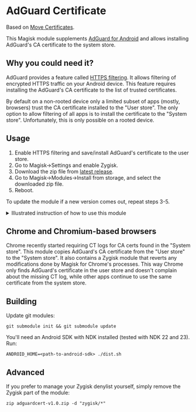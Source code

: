 # AdGuard Certificate

Based on [Move Certificates](https://github.com/Magisk-Modules-Repo/movecert).

This Magisk module supplements [AdGuard for Android][agandroid] and allows installing
AdGuard's CA certificate to the system store.

## Why you could need it?

AdGuard provides a feature called [HTTPS filtering][httpsfiltering]. It allows
filtering of encrypted HTTPS traffic on your Android device. This feature requires
installing the AdGuard's CA certificate to the list of trusted certificates.

By default on a non-rooted device only a limited subset of apps (mostly, browsers)
trust the CA certificate installed to the "User store". The only option to allow
filtering of all apps is to install the certificate to the "System store".
Unfortunately, this is only possible on a rooted device.

[agandroid]: https://adguard.com/adguard-android/overview.html
[httpsfiltering]: https://kb.adguard.com/general/https-filtering

## Usage

1. Enable HTTPS filtering and save/install AdGuard's certificate to the user store.
2. Go to Magisk->Settings and enable Zygisk.
3. Download the zip file from [latest release][latestrelease].
4. Go to Magisk->Modules->Install from storage, and select the downloaded zip file.
5. Reboot.

To update the module if a new version comes out, repeat steps 3-5.

<details>
    <summary>Illustrated instruction of how to use this module</summary>

![Open Magisk settings](https://user-images.githubusercontent.com/5947035/161061257-680c784b-b476-432d-8dfd-2528fe239346.png)

![Enable Zygisk](https://user-images.githubusercontent.com/5947035/161061268-3367d668-cbbd-441d-9e6d-a4cbc3978b3e.png)

![Go back to Magisk main screen](https://user-images.githubusercontent.com/5947035/161061273-329e3f8a-c957-4005-a8f7-2056b1866b08.png)

![Open Magisk modules](https://user-images.githubusercontent.com/5947035/161061277-1ada3a87-d0cb-44c0-9edd-77b00669759c.png)

![Install from storage](https://user-images.githubusercontent.com/5947035/161061283-8e3d6ed2-ca36-4825-bca4-fbb9f9185f68.png)

![Select AdGuard certificate module](https://user-images.githubusercontent.com/5947035/161061285-4ea302ad-99ec-4619-be05-3b83f64b9e4f.png)

![Reboot the device](https://user-images.githubusercontent.com/5947035/161061291-54ad008f-4c76-4ee3-975d-307fd0fe7220.png)

</details>


[latestrelease]: https://github.com/AdguardTeam/adguardcert/releases/latest/

## Chrome and Chromium-based browsers

Chrome recently started requiring CT logs for CA certs found in the "System store".
This module copies AdGuard's CA certificate from the "User store" to the "System store".
It also contains a Zygisk module that reverts any modifications done by Magisk for
Chrome's processes. This way Chrome only finds AdGuard's certificate in the user store
and doesn't complain about the missing CT log, while other apps continue to use the
same certificate from the system store.

## Building

Update git modules:

```shell
git submodule init && git submodule update
```

You'll need an Android SDK with NDK installed (tested with NDK 22 and 23). Run:

```shell
ANDROID_HOME=<path-to-android-sdk> ./dist.sh
```

## Advanced

If you prefer to manage your Zygisk denylist yourself, simply remove the Zygisk part of the module:

```shell
zip adguardcert-v1.0.zip -d "zygisk/*"
```
